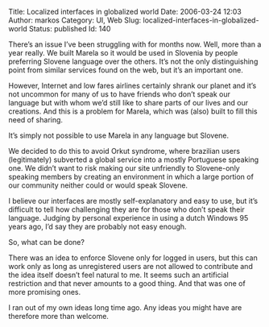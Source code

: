 Title: Localized interfaces in globalized world
Date: 2006-03-24 12:03
Author: markos
Category: UI, Web
Slug: localized-interfaces-in-globalized-world
Status: published
Id: 140

<html>
 <body>
  <div>
   <p>
    There’s an issue I’ve been struggling with for months now. Well, more than a year really. We built Marela so it would be used in Slovenia by people preferring Slovene language over the others. It’s not the only distinguishing point from similar services found on the web, but it’s an important one.
   </p>
   <p>
    However, Internet and low fares airlines certainly shrank our planet and it’s not uncommon for many of us to have friends who don’t speak our language but with whom we’d still like to share parts of our lives and our creations. And this is a problem for Marela, which was (also) built to fill this need of sharing.
   </p>
   <p>
    It’s simply not possible to use Marela in any language but Slovene.
   </p>
   <p>
    We decided to do this to avoid Orkut syndrome, where brazilian users (legitimately) subverted  a global service into a mostly Portuguese speaking one. We didn’t want to risk making our site unfriendly to Slovene-only speaking members by creating an environment in which a large portion of our community neither could or would speak Slovene.
   </p>
   <p>
    I believe our interfaces are mostly self-explanatory and easy to use, but it’s difficult to tell how challenging they are for those who don’t speak their language. Judging by personal experience in using a dutch Windows 95 years ago, I’d say they are probably not easy enough.
   </p>
   <p>
    So, what can be done?
   </p>
   <p>
    There was an idea to enforce Slovene only for logged in users, but this can work only as long as unregistered users are not allowed to contribute and the idea itself doesn’t feel natural to me. It seems such an artificial restriction and that never amounts to a good thing. And that was one of more promising ones.
   </p>
   <p>
    I ran out of my own ideas long time ago. Any ideas you might have are therefore more than welcome.
   </p>
  </div>
 </body>
</html>